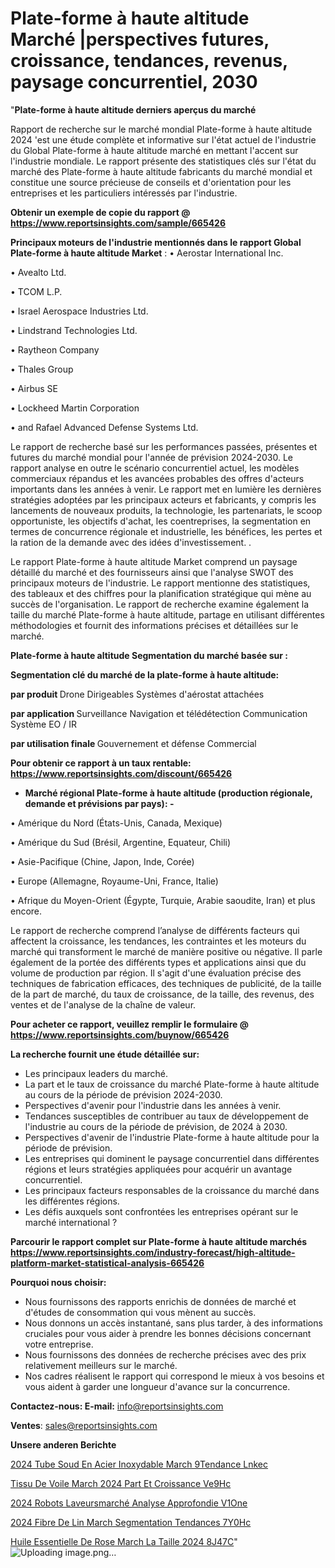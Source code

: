 # Plate-forme à haute altitude Marché |perspectives futures, croissance, tendances, revenus, paysage concurrentiel, 2030

"<strong>Plate-forme à haute altitude derniers aperçus du marché</strong>

Rapport de recherche sur le marché mondial Plate-forme à haute altitude 2024 'est une étude complète et informative sur l'état actuel de l'industrie du Global Plate-forme à haute altitude marché en mettant l'accent sur l'industrie mondiale. Le rapport présente des statistiques clés sur l'état du marché des Plate-forme à haute altitude fabricants du marché mondial et constitue une source précieuse de conseils et d'orientation pour les entreprises et les particuliers intéressés par l'industrie.

<strong>Obtenir un exemple de copie du rapport @ <a href=https://www.reportsinsights.com/sample/665426>https://www.reportsinsights.com/sample/665426</a></strong>

<strong>Principaux moteurs de l'industrie mentionnés dans le rapport Global Plate-forme à haute altitude Market</strong> :
• Aerostar International Inc.

• Avealto Ltd.

• TCOM L.P.

• Israel Aerospace Industries Ltd.

• Lindstrand Technologies Ltd.

• Raytheon Company

• Thales Group

• Airbus SE

• Lockheed Martin Corporation

• and Rafael Advanced Defense Systems Ltd.

Le rapport de recherche basé sur les performances passées, présentes et futures du marché mondial pour l'année de prévision 2024-2030. Le rapport analyse en outre le scénario concurrentiel actuel, les modèles commerciaux répandus et les avancées probables des offres d'acteurs importants dans les années à venir. Le rapport met en lumière les dernières stratégies adoptées par les principaux acteurs et fabricants, y compris les lancements de nouveaux produits, la technologie, les partenariats, le scoop opportuniste, les objectifs d'achat, les coentreprises, la segmentation en termes de concurrence régionale et industrielle, les bénéfices, les pertes et la ration de la demande avec des idées d'investissement. .

Le rapport Plate-forme à haute altitude Market comprend un paysage détaillé du marché et des fournisseurs ainsi que l'analyse SWOT des principaux moteurs de l'industrie. Le rapport mentionne des statistiques, des tableaux et des chiffres pour la planification stratégique qui mène au succès de l'organisation. Le rapport de recherche examine également la taille du marché Plate-forme à haute altitude, partage en utilisant différentes méthodologies et fournit des informations précises et détaillées sur le marché.

<strong>Plate-forme à haute altitude Segmentation du marché basée sur :</strong>

<strong> Segmentation clé du marché de la plate-forme à haute altitude: </strong>

<strong> par produit </strong>
Drone
Dirigeables
Systèmes d'aérostat attachées

<strong> par application </strong>
Surveillance
Navigation et télédétection
Communication
Système EO / IR

<strong> par utilisation finale </strong>
Gouvernement et défense
Commercial

<strong>Pour obtenir ce rapport à un taux rentable: <a href=https://www.reportsinsights.com/discount/665426>https://www.reportsinsights.com/discount/665426</a></strong>
<ul>
  <li><strong>Marché régional Plate-forme à haute altitude (production régionale, demande et prévisions par pays): -</strong></li>
</ul>
• Amérique du Nord (États-Unis, Canada, Mexique)

• Amérique du Sud (Brésil, Argentine, Equateur, Chili)

• Asie-Pacifique (Chine, Japon, Inde, Corée)

• Europe (Allemagne, Royaume-Uni, France, Italie)

• Afrique du Moyen-Orient (Égypte, Turquie, Arabie saoudite, Iran) et plus encore.

Le rapport de recherche comprend l’analyse de différents facteurs qui affectent la croissance, les tendances, les contraintes et les moteurs du marché qui transforment le marché de manière positive ou négative. Il parle également de la portée des différents types et applications ainsi que du volume de production par région. Il s'agit d'une évaluation précise des techniques de fabrication efficaces, des techniques de publicité, de la taille de la part de marché, du taux de croissance, de la taille, des revenus, des ventes et de l'analyse de la chaîne de valeur.

<strong>Pour acheter ce rapport, veuillez remplir le formulaire @   <a href=https://www.reportsinsights.com/buynow/665426>https://www.reportsinsights.com/buynow/665426</a></strong>

<strong>La recherche fournit une étude détaillée sur:</strong>
<ul>
  <li>Les principaux leaders du marché.</li>
  <li>La part et le taux de croissance du marché Plate-forme à haute altitude au cours de la période de prévision 2024-2030.</li>
  <li>Perspectives d'avenir pour l'industrie dans les années à venir.</li>
  <li>Tendances susceptibles de contribuer au taux de développement de l'industrie au cours de la période de prévision, de 2024 à 2030.</li>
  <li>Perspectives d'avenir de l'industrie Plate-forme à haute altitude pour la période de prévision.</li>
  <li>Les entreprises qui dominent le paysage concurrentiel dans différentes régions et leurs stratégies appliquées pour acquérir un avantage concurrentiel.</li>
  <li>Les principaux facteurs responsables de la croissance du marché dans les différentes régions.</li>
  <li>Les défis auxquels sont confrontées les entreprises opérant sur le marché international ?</li>
</ul>

<strong>Parcourir le rapport complet sur Plate-forme à haute altitude marchés <a href=https://www.reportsinsights.com/industry-forecast/high-altitude-platform-market-statistical-analysis-665426>https://www.reportsinsights.com/industry-forecast/high-altitude-platform-market-statistical-analysis-665426</a></strong>

<strong>Pourquoi nous choisir:</strong>
<ul>
  <li>Nous fournissons des rapports enrichis de données de marché et d'études de consommation qui vous mènent au succès.</li>
  <li>Nous donnons un accès instantané, sans plus tarder, à des informations cruciales pour vous aider à prendre les bonnes décisions concernant votre entreprise.</li>
  <li>Nous fournissons des données de recherche précises avec des prix relativement meilleurs sur le marché.</li>
  <li>Nos cadres réalisent le rapport qui correspond le mieux à vos besoins et vous aident à garder une longueur d'avance sur la concurrence.</li>
</ul>
<strong>Contactez-nous:
</strong><strong>E-mail:</strong> <a href=mailto:info@reportsinsights.com>info@reportsinsights.com</a>

<strong>Ventes</strong>: <a href=mailto:sales@reportsinsights.com>sales@reportsinsights.com</a>

<strong>Unsere anderen Berichte</strong>

<a href=https://www.linkedin.com/pulse/2024-tube-soud%C3%A9-en-acier-inoxydable-march%C3%A9tendance-lnkec/>2024 Tube Soud En Acier Inoxydable March 9Tendance Lnkec</a>

<a href=https://www.linkedin.com/pulse/tissu-de-voile-march%C3%A9-2024-part-et-croissance-ve9hc/>Tissu De Voile March 2024 Part Et Croissance Ve9Hc</a>

<a href=https://www.linkedin.com/pulse/2024-robots-laveursmarché-analyse-approfondie-v1one/>2024 Robots Laveursmarché Analyse Approfondie V1One</a>

<a href=https://www.linkedin.com/pulse/2024-fibre-de-lin-march%C3%A9-segmentation-tendances-7y0hc/>2024 Fibre De Lin March Segmentation Tendances 7Y0Hc</a>

<a href=https://www.linkedin.com/pulse/huile-essentielle-de-rose-march%C3%A9-la-taille-2024-8j47c/>Huile Essentielle De Rose March La Taille 2024 8J47C</a>"
![Uploading image.png…]()
